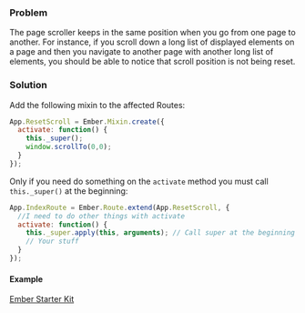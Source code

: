 ### Problem

The page scroller keeps in the same position when you go from one page to another. For instance, if you scroll down a long list of displayed elements on a page and then you navigate to another page with another long list of elements, you should be able to notice that scroll position is not being reset.

### Solution

Add the following mixin to the affected Routes:

```javascript
App.ResetScroll = Ember.Mixin.create({
  activate: function() {
    this._super();
    window.scrollTo(0,0);
  }
});
```

Only if you need do something on the `activate` method you must call `this._super()` at the beginning:

```javascript
App.IndexRoute = Ember.Route.extend(App.ResetScroll, {
  //I need to do other things with activate
  activate: function() {
    this._super.apply(this, arguments); // Call super at the beginning
    // Your stuff
  }
});
```

#### Example

<a class="jsbin-embed" href="http://emberjs.jsbin.com/kixowati/1/embed?html,js,output">Ember Starter Kit</a><script src="https://static.jsbin.com/js/embed.js"></script>
